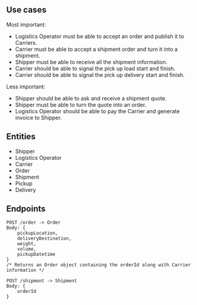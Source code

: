## Use cases

Most important: 
- Logistics Operator must be able to accept an order and publish it to Carriers.
- Carrier must be able to accept a shipment order and turn it into a shipment.
- Shipper must be able to receive all the shipment information.
- Carrier should be able to signal the pick up load start and finish.
- Carrier should be able to signal the pick up delivery start and finish.

Less important:
- Shipper should be able to ask and receive a shipment quote.
- Shipper must be able to turn the quote into an order.
- Logistics Operator should be able to pay the Carrier and generate invoice to Shipper.


## Entities

- Shipper
- Logistics Operator
- Carrier
- Order
- Shipment
- Pickup
- Delivery

## Endpoints

```
POST /order -> Order
Body: {
    pickupLocation,
    deliveryDestination,
    weight,
    volume,
    pickupDatetime
}
/* Returns an Order object containing the orderId along with Carrier information */
```

```
POST /shipment -> Shipment
Body: {
    orderId
}
```

```

```
